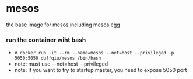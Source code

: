 # mesos
the base image for mesos including mesos egg


### run the container wiht bash

- `# docker run -it --rm --name=mesos --net=host --privileged -p 5050:5050 duffqiu/mesos /bin/bash`
- note: must use --net=host --privileged
- note: if you want to try to startup master, you need to expose 5050 port
